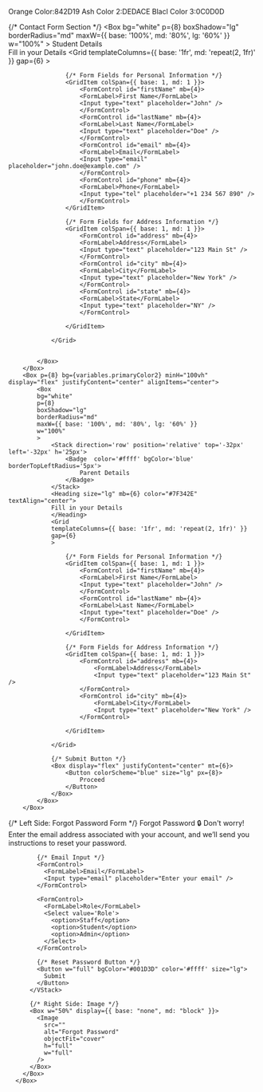 Orange Color:842D19
Ash Color 2:DEDACE
Blacl Color 3:0C0D0D

 {/* Contact Form Section */}
        <Box p={8} bg={variables.primaryColor2} minH="100vh" display="flex" justifyContent="center" alignItems="center">
            <Box
            bg="white"
            p={8}
            boxShadow="lg"
            borderRadius="md"
            maxW={{ base: '100%', md: '80%', lg: '60%' }}
            w="100%"
            >
                <Stack direction='row' position='relative' top='-32px' left='-32px' h='25px'>
                    <Badge  color='#ffff' bgColor='blue' borderTopLeftRadius='5px'>
                        Student Details
                    </Badge>
                </Stack>   
                <Heading size="lg" mb={6} color="#7F342E" textAlign="center">
                Fill in your Details
                </Heading>
                <Grid
                templateColumns={{ base: '1fr', md: 'repeat(2, 1fr)' }}
                gap={6}
                >
                    
                    {/* Form Fields for Personal Information */}
                    <GridItem colSpan={{ base: 1, md: 1 }}>
                        <FormControl id="firstName" mb={4}>
                        <FormLabel>First Name</FormLabel>
                        <Input type="text" placeholder="John" />
                        </FormControl>
                        <FormControl id="lastName" mb={4}>
                        <FormLabel>Last Name</FormLabel>
                        <Input type="text" placeholder="Doe" />
                        </FormControl>
                        <FormControl id="email" mb={4}>
                        <FormLabel>Email</FormLabel>
                        <Input type="email" placeholder="john.doe@example.com" />
                        </FormControl>
                        <FormControl id="phone" mb={4}>
                        <FormLabel>Phone</FormLabel>
                        <Input type="tel" placeholder="+1 234 567 890" />
                        </FormControl>
                    </GridItem>

                    {/* Form Fields for Address Information */}
                    <GridItem colSpan={{ base: 1, md: 1 }}>
                        <FormControl id="address" mb={4}>
                        <FormLabel>Address</FormLabel>
                        <Input type="text" placeholder="123 Main St" />
                        </FormControl>
                        <FormControl id="city" mb={4}>
                        <FormLabel>City</FormLabel>
                        <Input type="text" placeholder="New York" />
                        </FormControl>
                        <FormControl id="state" mb={4}>
                        <FormLabel>State</FormLabel>
                        <Input type="text" placeholder="NY" />
                        </FormControl>
                        
                    </GridItem>
                    
                </Grid>

                
            </Box>
        </Box>
        <Box p={8} bg={variables.primaryColor2} minH="100vh" display="flex" justifyContent="center" alignItems="center">
            <Box
            bg="white"
            p={8}
            boxShadow="lg"
            borderRadius="md"
            maxW={{ base: '100%', md: '80%', lg: '60%' }}
            w="100%"
            >
                <Stack direction='row' position='relative' top='-32px' left='-32px' h='25px'>
                    <Badge  color='#ffff' bgColor='blue' borderTopLeftRadius='5px'>
                        Parent Details
                    </Badge>
                </Stack>
                <Heading size="lg" mb={6} color="#7F342E" textAlign="center">
                Fill in your Details
                </Heading>
                <Grid
                templateColumns={{ base: '1fr', md: 'repeat(2, 1fr)' }}
                gap={6}
                >
                    
                    {/* Form Fields for Personal Information */}
                    <GridItem colSpan={{ base: 1, md: 1 }}>
                        <FormControl id="firstName" mb={4}>
                        <FormLabel>First Name</FormLabel>
                        <Input type="text" placeholder="John" />
                        </FormControl>
                        <FormControl id="lastName" mb={4}>
                        <FormLabel>Last Name</FormLabel>
                        <Input type="text" placeholder="Doe" />
                        </FormControl>
                       
                    </GridItem>

                    {/* Form Fields for Address Information */}
                    <GridItem colSpan={{ base: 1, md: 1 }}>
                        <FormControl id="address" mb={4}>
                            <FormLabel>Address</FormLabel>
                            <Input type="text" placeholder="123 Main St" />
                        </FormControl>
                        <FormControl id="city" mb={4}>
                            <FormLabel>City</FormLabel>
                            <Input type="text" placeholder="New York" />
                        </FormControl>
                       
                    </GridItem>
                    
                </Grid>

                {/* Submit Button */}
                <Box display="flex" justifyContent="center" mt={6}>
                    <Button colorScheme="blue" size="lg" px={8}>
                        Proceed
                    </Button>
                </Box>
            </Box>
        </Box>

<!-- forget password -->
<Box minH="100vh" bg={variables.primaryColor2} display="flex" justifyContent="center" alignItems="center">
        <Box
          bg="white"
          display="flex"
          borderRadius="lg"
          boxShadow="md"
          maxW="400px"
          overflow="hidden"
        >
          {/* Left Side: Forgot Password Form */}
          <VStack
            spacing={6}
            align="start"
            p={10}
            w="50%"
            bg="white"
          >
            <Heading color="#001D3D" size="lg">
              Forgot Password <span role="img" aria-label="lock">🔒</span>
            </Heading>
            <Text color="#001D3D" fontWeight="bold">Don't worry!</Text>
            <Text color="#001D3D" fontWeight="sm" mb={4}>
              Enter the email address associated with your account, and we’ll send you instructions to reset your password.
            </Text>
  
            {/* Email Input */}
            <FormControl>
              <FormLabel>Email</FormLabel>
              <Input type="email" placeholder="Enter your email" />
            </FormControl>
            
            <FormControl>
              <FormLabel>Role</FormLabel>
              <Select value='Role'>
                <option>Staff</option>
                <option>Student</option>
                <option>Admin</option>
              </Select>
            </FormControl>
  
            {/* Reset Password Button */}
            <Button w="full" bgColor="#001D3D" color='#ffff' size="lg">
              Submit
            </Button>
          </VStack>
  
          {/* Right Side: Image */}
          <Box w="50%" display={{ base: "none", md: "block" }}>
            <Image
              src=""
              alt="Forgot Password"
              objectFit="cover"
              h="full"
              w="full"
            />
          </Box>
        </Box>
      </Box>